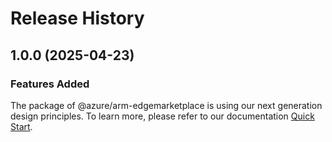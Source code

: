 # Release History
    
## 1.0.0 (2025-04-23)

### Features Added

The package of @azure/arm-edgemarketplace is using our next generation design principles. To learn more, please refer to our documentation [Quick Start](https://aka.ms/azsdk/js/mgmt/quickstart).
